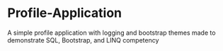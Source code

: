 # Profile-Application
A simple profile application with logging and bootstrap themes made to demonstrate SQL, Bootstrap, and LINQ competency
